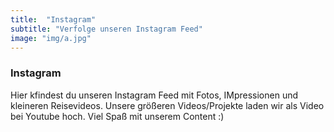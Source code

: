 ```yaml
---
title:  "Instagram"
subtitle: "Verfolge unseren Instagram Feed"
image: "img/a.jpg"
---
```


### Instagram
Hier kfindest du unseren Instagram Feed mit Fotos, IMpressionen und kleineren Reisevideos. Unsere größeren Videos/Projekte laden wir als Video bei Youtube hoch. Viel Spaß mit unserem Content :)
